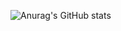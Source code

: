 ![Anurag's GitHub stats](https://github-readme-stats.vercel.app/api?username=raufGarayev&show_icons=true&theme=onedark)
